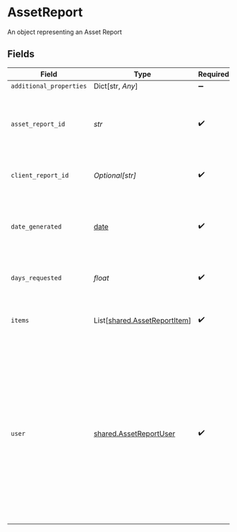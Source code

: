 # AssetReport

An object representing an Asset Report


## Fields

| Field                                                                                                                                                                                                                                                                                        | Type                                                                                                                                                                                                                                                                                         | Required                                                                                                                                                                                                                                                                                     | Description                                                                                                                                                                                                                                                                                  |
| -------------------------------------------------------------------------------------------------------------------------------------------------------------------------------------------------------------------------------------------------------------------------------------------- | -------------------------------------------------------------------------------------------------------------------------------------------------------------------------------------------------------------------------------------------------------------------------------------------- | -------------------------------------------------------------------------------------------------------------------------------------------------------------------------------------------------------------------------------------------------------------------------------------------- | -------------------------------------------------------------------------------------------------------------------------------------------------------------------------------------------------------------------------------------------------------------------------------------------- |
| `additional_properties`                                                                                                                                                                                                                                                                      | Dict[str, *Any*]                                                                                                                                                                                                                                                                             | :heavy_minus_sign:                                                                                                                                                                                                                                                                           | N/A                                                                                                                                                                                                                                                                                          |
| `asset_report_id`                                                                                                                                                                                                                                                                            | *str*                                                                                                                                                                                                                                                                                        | :heavy_check_mark:                                                                                                                                                                                                                                                                           | A unique ID identifying an Asset Report. Like all Plaid identifiers, this ID is case sensitive.                                                                                                                                                                                              |
| `client_report_id`                                                                                                                                                                                                                                                                           | *Optional[str]*                                                                                                                                                                                                                                                                              | :heavy_check_mark:                                                                                                                                                                                                                                                                           | An identifier you determine and submit for the Asset Report.                                                                                                                                                                                                                                 |
| `date_generated`                                                                                                                                                                                                                                                                             | [date](https://docs.python.org/3/library/datetime.html#date-objects)                                                                                                                                                                                                                         | :heavy_check_mark:                                                                                                                                                                                                                                                                           | The date and time when the Asset Report was created, in [ISO 8601](https://wikipedia.org/wiki/ISO_8601) format (e.g. "2018-04-12T03:32:11Z").                                                                                                                                                |
| `days_requested`                                                                                                                                                                                                                                                                             | *float*                                                                                                                                                                                                                                                                                      | :heavy_check_mark:                                                                                                                                                                                                                                                                           | The duration of transaction history you requested                                                                                                                                                                                                                                            |
| `items`                                                                                                                                                                                                                                                                                      | List[[shared.AssetReportItem](../../models/shared/assetreportitem.md)]                                                                                                                                                                                                                       | :heavy_check_mark:                                                                                                                                                                                                                                                                           | Data returned by Plaid about each of the Items included in the Asset Report.                                                                                                                                                                                                                 |
| `user`                                                                                                                                                                                                                                                                                       | [shared.AssetReportUser](../../models/shared/assetreportuser.md)                                                                                                                                                                                                                             | :heavy_check_mark:                                                                                                                                                                                                                                                                           | The user object allows you to provide additional information about the user to be appended to the Asset Report. All fields are optional. The `first_name`, `last_name`, and `ssn` fields are required if you would like the Report to be eligible for Fannie Mae’s Day 1 Certainty™ program. |